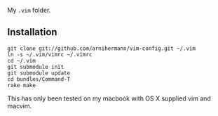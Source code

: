 My `.vim` folder.

## Installation

    git clone git://github.com/arnihermann/vim-config.git ~/.vim
    ln -s ~/.vim/vimrc ~/.vimrc
    cd ~/.vim
    git submodule init
    git submodule update
    cd bundles/Command-T
    rake make

This has only been tested on my macbook with OS X supplied vim and macvim.
